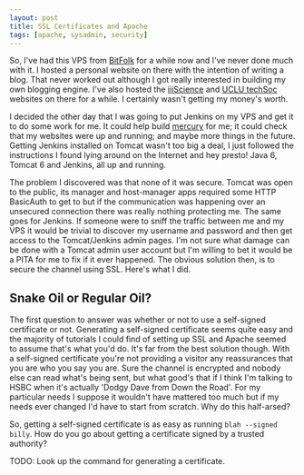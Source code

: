 ```yaml
---
layout: post
title: SSL Certificates and Apache
tags: [apache, sysadmin, security]
---
```

So, I've had this VPS from [BitFolk](http://bitfolk.co.uk) for a while now and I've never done much with it. I hosted a personal website on there with the intention of writing a blog. That never worked out although I got really interested in building my own blogging engine. I've also hosted the [iiiScience](http://iiiscience.williammayor.co.uk) and [UCLU techSoc](http://www.uclutech.com) websites on there for a while. I certainly wasn't getting my money's worth.

I decided the other day that I was going to put Jenkins on my VPS and get it to do some work for me. It could help build [mercury](https://github.com/WilliamMayor/mercury) for me; it could check that my websites were up and running; and maybe more things in the future. Getting Jenkins installed on Tomcat wasn't too big a deal, I just followed the instructions I found lying around on the Internet and hey presto! Java 6, Tomcat 6 and Jenkins, all up and running.

The problem I discovered was that none of it was secure. Tomcat was open to the public, its manager and host-manager apps required some HTTP BasicAuth to get to but if the communication was happening over an unsecured connection there was really nothing protecting me. The same goes for Jenkins. If someone were to sniff the traffic between me and my VPS it would be trivial to discover my username and password and then get access to the Tomcat/Jenkins admin pages. I'm not sure what damage can be done with a Tomcat admin user account but I'm willing to bet it would be a PITA for me to fix if it ever happened. The obvious solution then, is to secure the channel using SSL. Here's what I did.

Snake Oil or Regular Oil?
-------------------------

The first question to answer was whether or not to use a self-signed certificate or not. Generating a self-signed certificate seems quite easy and the majority of tutorials I could find of setting up SSL and Apache seemed to assume that's what you'd do. It's far from the best solution though. With a self-signed certificate you're not providing a visitor any reassurances that you are who you say you are. Sure the channel is encrypted and nobody else can read what's being sent, but what good's that if I think I'm talking to HSBC when it's actually 'Dodgy Dave from Down the Road'. For my particular needs I suppose it wouldn't have mattered too much but if my needs ever changed I'd have to start from scratch. Why do this half-arsed?

So, getting a self-signed certificate is as easy as running `blah --signed billy`. How do you go about getting a certificate signed by a trusted authority?

TODO: Look up the command for generating a certificate.